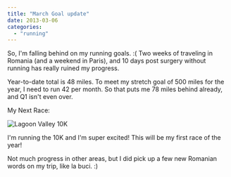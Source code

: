```yaml
---
title: "March Goal update"
date: 2013-03-06
categories: 
  - "running"
---
```


So, I'm falling behind on my running goals. :( Two weeks of traveling in Romania (and a weekend in Paris), and 10 days post surgery without running has really ruined my progress.

Year-to-date total is 48 miles. To meet my stretch goal of 500 miles for the year, I need to run 42 per month. So that puts me 78 miles behind already, and Q1 isn't even over.

My Next Race:

![Lagoon Valley 10K](images/2013LagoonValleyWebLogo.jpg)

I'm running the 10K and I'm super excited! This will be my first race of the year!

Not much progress in other areas, but I did pick up a few new Romanian words on my trip, like la buci. :)
